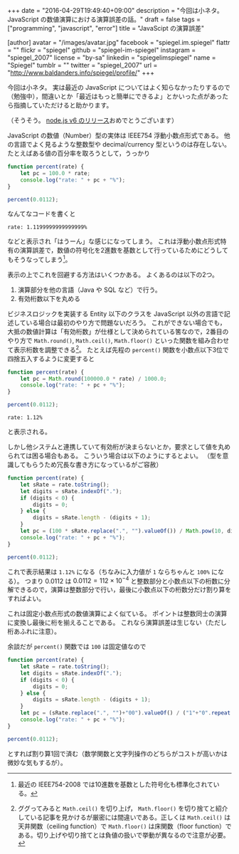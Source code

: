 +++
date = "2016-04-29T19:49:40+09:00"
description = "今回は小ネタ。JavaScript の数値演算における演算誤差の話。"
draft = false
tags = ["programming", "javascript", "error"]
title = "JavaScipt の演算誤差"

[author]
  avatar = "/images/avatar.jpg"
  facebook = "spiegel.im.spiegel"
  flattr = ""
  flickr = "spiegel"
  github = "spiegel-im-spiegel"
  instagram = "spiegel_2007"
  license = "by-sa"
  linkedin = "spiegelimspiegel"
  name = "Spiegel"
  tumblr = ""
  twitter = "spiegel_2007"
  url = "http://www.baldanders.info/spiegel/profile/"
+++

今回は小ネタ。
実は最近の JavaScript についてはよく知らなかったりするので（勉強中），間違いとか「最近はもっと簡単にできるよ」とかいった点があったら指摘していただけると助かります。

（そうそう。
[node.js v6 のリリース](https://nodejs.org/en/blog/announcements/v6-release/)おめでとうございます）

JavaScript の数値（Number）型の実体は IEEE754 浮動小数点形式である。
他の言語でよく見るような整数型や decimal/currency 型というのは存在しない。
たとえばある値の百分率を取ろうとして，うっかり

```javascript
function percent(rate) {
    let pc = 100.0 * rate;
    console.log("rate: " + pc + "%");
}

percent(0.0112);
```

なんてなコードを書くと

```text
rate: 1.1199999999999999%
```

などと表示され「はうーん」な感じになってしまう。
これは浮動小数点形式特有の演算誤差で，数値の符号化を2進数を基数として行っているためにどうしてもそうなってしまう[^fp]。

[^fp]: 最近の IEEE754-2008 では10進数を基数とした符号化も標準化されている。

表示の上でこれを回避する方法はいくつかある。
よくあるのは以下の2つ。

1. 演算部分を他の言語（Java や SQL など）で行う。
2. 有効桁数以下を丸める

ビジネスロジックを実装する Entity 以下のクラスを JavaScript 以外の言語で記述している場合は最初のやり方で問題ないだろう。
これができない場合でも，大抵の数値計算は「有効桁数」が仕様として決められている筈なので，2番目のやり方で `Math.round()`, `Math.ceil()`, `Math.floor()` といった関数を組み合わせて表示桁数を調整できる[^cf]。
たとえば先程の `percent()` 関数を小数点以下3位で四捨五入するように変更すると

[^cf]: ググってみると `Math.ceil()` を切り上げ， `Math.floor()` を切り捨てと紹介している記事を見かけるが厳密には間違いである。正しくは `Math.ceil()` は天井関数（ceiling function）で `Math.floor()` は床関数（floor function）である。切り上げや切り捨てとは負値の扱いで挙動が異なるので注意が必要。

```javascript
function percent(rate) {
    let pc = Math.round(100000.0 * rate) / 1000.0;
    console.log("rate: " + pc + "%");
}

percent(0.0112);
```

```text
rate: 1.12%
```

と表示される。

しかし他システムと連携していて有効桁が決まらないとか，要求として値を丸められては困る場合もある。
こういう場合は以下のようにするとよい。
（型を意識してもらうため冗長な書き方になっているがご容赦）

```javascript
function percent(rate) {
    let sRate = rate.toString();
    let digits = sRate.indexOf(".");
    if (digits < 0) {
        digits = 0;
    } else {
        digits = sRate.length - (digits + 1);
    }
    let pc = (100 * sRate.replace(".", "").valueOf()) / Math.pow(10, digits);
    console.log("rate: " + pc + "%");
}

percent(0.0112);
```

これで表示結果は `1.12%` になる（ちなみに入力値が `1` ならちゃんと `100%` になる）。
つまり 0.0112 は $0.0112 = 112 \times 10^{-4}$ と整数部分と小数点以下の桁数に分解できるので，演算は整数部分で行い，最後に小数点以下の桁数分だけ割り算をすればよい。

これは固定小数点形式の数値演算によく似ている。
ポイントは整数同士の演算に変換し最後に桁を揃えることである。
これなら演算誤差は生じない（ただし桁あふれに注意）。

余談だが `percent()` 関数では `100` は固定値なので

```javascript
function percent(rate) {
    let sRate = rate.toString();
    let digits = sRate.indexOf(".");
    if (digits < 0) {
        digits = 0;
    } else {
        digits = sRate.length - (digits + 1);
    }
    let pc = (sRate.replace(".", "")+"00").valueOf() / ("1"+"0".repeat(digits)).valueOf();
    console.log("rate: " + pc + "%");
}

percent(0.0112);
```

とすれば割り算1回で済む（数学関数と文字列操作のどちらがコストが高いかは微妙な気もするが）。

